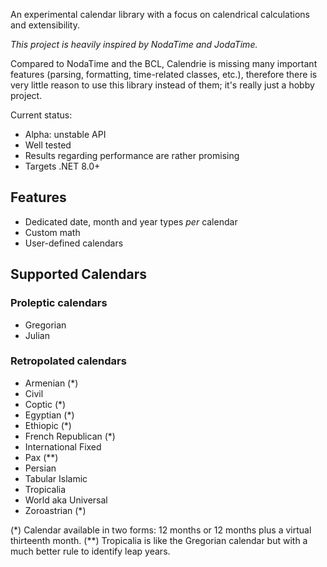 ﻿
An experimental calendar library with a focus on calendrical calculations and
extensibility.

_This project is heavily inspired by NodaTime and JodaTime._

Compared to NodaTime and the BCL, Calendrie is missing many important features
(parsing, formatting, time-related classes, etc.), therefore there
is very little reason to use this library instead of them; it's really just a
hobby project.

Current status:
- Alpha: unstable API
- Well tested
- Results regarding performance are rather promising
- Targets .NET 8.0+

Features
--------

- Dedicated date, month and year types _per_ calendar
- Custom math
- User-defined calendars

Supported Calendars
-------------------

### Proleptic calendars

- Gregorian
- Julian

### Retropolated calendars

- Armenian (*)
- Civil
- Coptic (*)
- Egyptian (*)
- Ethiopic (*)
- French Republican (*)
- International Fixed
- Pax (**)
- Persian
- Tabular Islamic
- Tropicalia
- World aka Universal
- Zoroastrian (*)

(*) Calendar available in two forms: 12 months or 12 months plus a virtual
thirteenth month.
(**) Tropicalia is like the Gregorian calendar but with a much better rule to
identify leap years.
